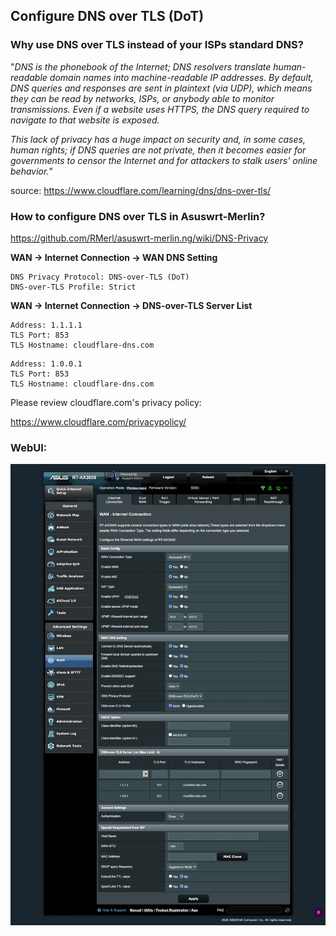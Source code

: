 ## Configure DNS over TLS (DoT)

### Why use DNS over TLS instead of your ISPs standard DNS?

"_DNS is the phonebook of the Internet; DNS resolvers translate human-readable domain names into machine-readable IP addresses. By default, DNS queries and responses are sent in plaintext (via UDP), which means they can be read by networks, ISPs, or anybody able to monitor transmissions. Even if a website uses HTTPS, the DNS query required to navigate to that website is exposed._
  
_This lack of privacy has a huge impact on security and, in some cases, human rights; if DNS queries are not private, then it becomes easier for governments to censor the Internet and for attackers to stalk users' online behavior._"

source: https://www.cloudflare.com/learning/dns/dns-over-tls/


### How to configure DNS over TLS in Asuswrt-Merlin?

https://github.com/RMerl/asuswrt-merlin.ng/wiki/DNS-Privacy

**WAN -> Internet Connection -> WAN DNS Setting**

```
DNS Privacy Protocol: DNS-over-TLS (DoT)
DNS-over-TLS Profile: Strict
```

**WAN -> Internet Connection -> DNS-over-TLS Server List**

```
Address: 1.1.1.1
TLS Port: 853
TLS Hostname: cloudflare-dns.com
```
```
Address: 1.0.0.1
TLS Port: 853
TLS Hostname: cloudflare-dns.com
```

Please review cloudflare.com's privacy policy:

https://www.cloudflare.com/privacypolicy/

### WebUI:

![DoT](dot.jpg)
